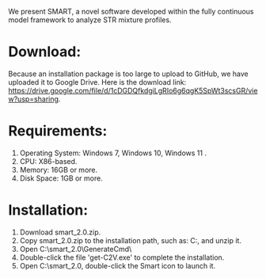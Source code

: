 We present SMART, a novel software developed within the fully continuous model framework to analyze STR mixture profiles.

# Download:
Because an installation package is too large to upload to GitHub, we have uploaded it to Google Drive. Here is the download link: https://drive.google.com/file/d/1cDGDQfkdgiLgRIo6g6qgK5SpWt3scsGR/view?usp=sharing.

# Requirements:
1. Operating System: Windows 7, Windows 10, Windows 11 .
2. CPU: X86-based.
3. Memory: 16GB or more.
4. Disk Space: 1GB or more.

# Installation:
1. Download smart_2.0.zip.
2. Copy smart_2.0.zip to the installation path, such as: C:\, and unzip it.
3. Open C:\smart_2.0\GenerateCmd\
4. Double-click the file 'get-C2V.exe' to complete the installation.
5. Open C:\smart_2.0, double-click the Smart icon to launch it.
